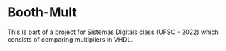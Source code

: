 # Booth-Mult

This is part of a project for Sistemas Digitais class (UFSC - 2022) which consists of comparing multipliers in VHDL.
